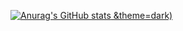 [![Anurag's GitHub stats](https://github-readme-stats.vercel.app/api?username=vx-dev&&show_icons=true)
&theme=dark)](https://github.com/anuraghazra/github-readme-stats)
